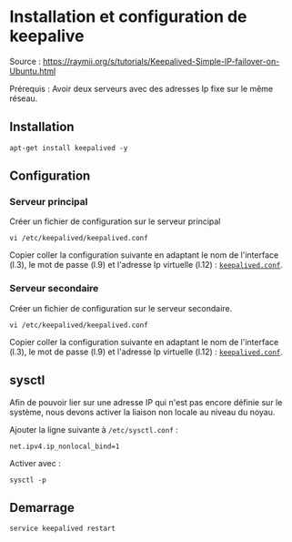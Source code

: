 # Installation et configuration de keepalive

Source : https://raymii.org/s/tutorials/Keepalived-Simple-IP-failover-on-Ubuntu.html

Prérequis : Avoir deux serveurs avec des adresses Ip fixe sur le même réseau.

## Installation

    apt-get install keepalived -y

## Configuration

### Serveur principal

Créer un fichier de configuration sur le serveur principal

    vi /etc/keepalived/keepalived.conf

Copier coller la configuration suivante en adaptant le nom de l'interface (l.3), le mot de passe (l.9) et l'adresse Ip virtuelle (l.12) : [`keepalived.conf`](keepalived-principal.conf).

### Serveur secondaire

Créer un fichier de configuration sur le serveur secondaire.

    vi /etc/keepalived/keepalived.conf

Copier coller la configuration suivante en adaptant le nom de l'interface (l.3), le mot de passe (l.9) et l'adresse Ip virtuelle (l.12) : [`keepalived.conf`](keepalived-secondaire.conf).


## sysctl

Afin de pouvoir lier sur une adresse IP qui n'est pas encore définie sur le système, nous devons activer la liaison non locale au niveau du noyau.

Ajouter la ligne suivante à `/etc/sysctl.conf` :

    net.ipv4.ip_nonlocal_bind=1

Activer avec :

    sysctl -p

## Demarrage

    service keepalived restart
